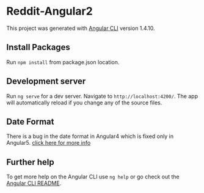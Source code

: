 # Reddit-Angular2

This project was generated with [Angular CLI](https://github.com/angular/angular-cli) version 1.4.10.

## Install Packages

Run `npm install` from package.json location.

## Development server

Run `ng serve` for a dev server. Navigate to `http://localhost:4200/`. The app will automatically reload if you change any of the source files.

## Date Format

There is a bug in the date format in Angular4 which is fixed only in Angular5. [click here for more info]( https://github.com/angular/angular/issues/8319)

## Further help

To get more help on the Angular CLI use `ng help` or go check out the [Angular CLI README](https://github.com/angular/angular-cli/blob/master/README.md).
